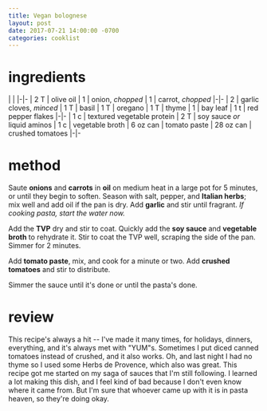 ```yaml
---
title: Vegan bolognese
layout: post
date: 2017-07-21 14:00:00 -0700
categories: cooklist
---
```


# ingredients
| |
|-|-
| 2 T | olive oil
| 1 | onion, _chopped_
| 1 | carrot, _chopped_
|-|-
| 2 | garlic cloves, _minced_
| 1 T | basil
| 1 T | oregano
| 1 T | thyme
| 1 | bay leaf
| 1 t | red pepper flakes
|-|-
| 1 c | textured vegetable protein
| 2 T | soy sauce _or_ liquid aminos
| 1 c | vegetable broth
| 6 oz can | tomato paste
| 28 oz can | crushed tomatoes
|-|-

# method

Saute **onions** and **carrots** in **oil** on medium heat in a large pot for 5 minutes, or until they begin to soften.
Season with salt, pepper, and **Italian herbs**; mix well and add oil if the pan is dry.
Add **garlic** and stir until fragrant. _If cooking pasta, start the water now._

Add the **TVP** dry and stir to coat.
Quickly add the **soy sauce** and **vegetable broth** to rehydrate it.
Stir to coat the TVP well, scraping the side of the pan.
Simmer for 2 minutes.

Add **tomato paste**, mix, and cook for a minute or two.
Add **crushed tomatoes** and stir to distribute.

Simmer the sauce until it's done or until the pasta's done.

# review

This recipe's always a hit -- I've made it many times, for holidays, dinners, everything, and it's always met with "YUM"s.
Sometimes I put diced canned tomatoes instead of crushed, and it also works.
Oh, and last night I had no thyme so I used some Herbs de Provence, which also was great.
This recipe got me started on my saga of sauces that I'm still following.
I learned a lot making this dish, and I feel kind of bad because I don't even know where it came from.
But I'm sure that whoever came up with it is in pasta heaven, so they're doing okay.
